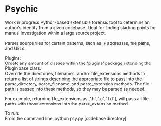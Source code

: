 # Psychic
Work in progress Python-based extensible forensic tool to determine an author's identity from a given codebase. Ideal for finding starting points for manual investigation within a large source project.<br/>
<br/>
Parses source files for certain patterns, such as IP addresses, file paths, and URLs.<br/>


Plugins:<br/>
Create any amount of classes within the 'plugins' package extending the Plugin base class.<br/>
Override the directories, filenames, and/or file_extensions methods to return a list of strings describing the appropriate file to pass into the parse_directory, parse_filename, and parse_extension methods. The file path is passed into these methods, so they may be parsed as needed.

For example, returning file_extensions as ['.h', '.c', '.txt'], will pass all file paths with those extensions into the parse_extension method.
<br/>

To run:<br/>
From the command line, python psy.py [codebase directory]